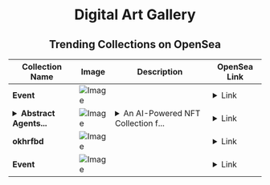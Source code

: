 <div align="center">

# Digital Art Gallery

## Trending Collections on OpenSea

| Collection Name                       | Image                                                                                     | Description                       | OpenSea Link                                                                                          |
|---------------------------------------|-------------------------------------------------------------------------------------------|-----------------------------------|--------------------------------------------------------------------------------------------------------|
| **Event** | ![Image](https://i.seadn.io/s/raw/files/a837708742ad8afcb35eb60ba787976d.jpg?w=500&auto=format?w=200&auto=format) |  | <details><summary>Link</summary>[Event](https://opensea.io/collection/event-41770)</details> |
| **<details><summary>Abstract Agents...</summary>Abstract Agents AI</details>** | ![Image](https://i.seadn.io/s/raw/files/342c7b6faacfd01dd9d6f33234ef602e.png?w=500&auto=format?w=200&auto=format) | <details><summary>An AI-Powered NFT Collection f...</summary>An AI-Powered NFT Collection from the Matt Fure Meta. 777  KOLs Engaging & Vibing to Rule the Social Cosmos!</details> | <details><summary>Link</summary>[Abstract Agents AI](https://opensea.io/collection/abstract-agents-ai)</details> |
| **okhrfbd** | ![Image](https://i.seadn.io/s/raw/files/f33cedf3f397cf02ac1270036842b451.jpg?w=500&auto=format?w=200&auto=format) |  | <details><summary>Link</summary>[okhrfbd](https://opensea.io/collection/okhrfbd)</details> |
| **Event** | ![Image](https://i.seadn.io/s/raw/files/a837708742ad8afcb35eb60ba787976d.jpg?w=500&auto=format?w=200&auto=format) |  | <details><summary>Link</summary>[Event](https://opensea.io/collection/event-41769)</details> |

</div>